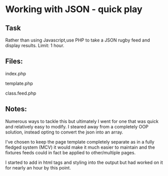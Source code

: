 <h1>Working with JSON - quick play</h1>

<h2>Task</h2>
<p>Rather than using Javascript,use PHP to take a JSON rugby feed and display results.  Limit: 1 hour.</p>

<h2>Files:</h2>
<p>index.php</p>
<p>template.php</p>
<p>class.feed.php</p>


<h2>Notes:</h2>
<p>Numerous ways to tackle this but ultimately I went for one that was quick and relatively easy to modify.  I steared away from a completely OOP solution, instead opting to convert the json into an array.</p>
<p>I've chosen to keep the page template completely separate as in a fully fledged system (MCV) it would make it much easier to maintain and the fixtures feeds could in fact be applied to other/multiple pages.</p>
<p>I started to add in html tags and styling into the output but had worked on it for nearly an hour by this point.</p>  


